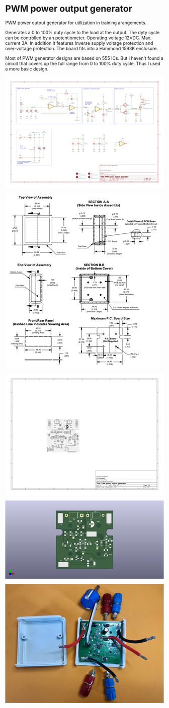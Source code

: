 # PWM power output generator

PWM power output generator for utilization in training arangements.

Generates a 0 to 100% duty cycle to the load at the output. The dyty cycle can be controlled by an potentiometer. Operating voltage 12VDC. Max. current 3A. In addition it features Inverse supply voltage protection and over-voltage protection. The board fits into a Hammond 1593K enclosure.

Most of PWM generator designs are based on 555 ICs. But I haven't found a circuit that covers up the full range from 0 to 100% duty cycle. Thus I used a more basic design.

![schematic](pwm_generator.png)

![Enclosure](1593K.png)

![Assembly](pwm_driver-Assembly.png)

![PCB](pwm_driver.png)

![Photo](IMG_0087.jpeg)

